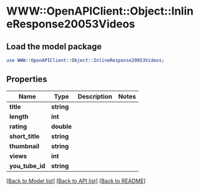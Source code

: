 # WWW::OpenAPIClient::Object::InlineResponse20053Videos

## Load the model package
```perl
use WWW::OpenAPIClient::Object::InlineResponse20053Videos;
```

## Properties
Name | Type | Description | Notes
------------ | ------------- | ------------- | -------------
**title** | **string** |  | 
**length** | **int** |  | 
**rating** | **double** |  | 
**short_title** | **string** |  | 
**thumbnail** | **string** |  | 
**views** | **int** |  | 
**you_tube_id** | **string** |  | 

[[Back to Model list]](../README.md#documentation-for-models) [[Back to API list]](../README.md#documentation-for-api-endpoints) [[Back to README]](../README.md)


